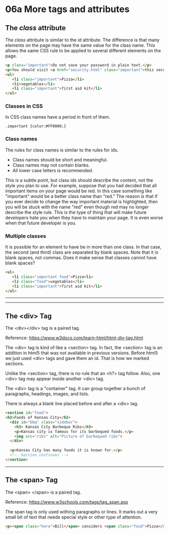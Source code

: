 # 06a More tags and attributes

## The *class* attribute

The *class* attribute is similar to the *id* attribute.  The difference is that many elements on the page may have the same value for the class name.  This allows the same CSS rule to be applied to several different elements on the page.

```html
<p class="important">Do not save your password in plain text.</p>
<p>You should visit <a href="security.html" class="important">this security website</a> before you go on vacation.</p>
<ul>
   <li class="important">Pizza</li>
   <li>vegetables</li>
   <li class="important">first aid kit</li>
</ul>
```

### Classes in CSS

In CSS class names have a period in front of them.

```text
.important {color:#FF0000;}
```

### Class names

The rules for class names is similar to the rules for ids.

* Class names should be short and meaningful.  
* Class names may not contain blanks.  
* All lower case letters is recommended.

This is a subtle point, but class ids should describe the content, not the style you plan to use.  For example, suppose that you had decided that all important items on your page would be red.  In this case something like "important" would be a better class name than "red."  The reason is that if you ever decide to change the way important material is highlighted, then you will be stuck with the name "red" even though red may no longer describe the style rule.  This is the type of thing that will make future developers hate you when they have to maintain your page.  It is even worse when that future developer is you.

### Multiple classes

It is possible for an element to have be in more than one class.  In that case, the second (and third) class are separated by blank spaces.  Note that it is blank spaces, not commas.  Does it make sense that classes cannot have blank spaces?

```html
<ul>
   <li class="important food">Pizza<li>
   <li class="food">vegetables</li>
   <li class="important">first aid kit</li>
</ul>
```

---


---

## The &lt;div&gt; Tag

The &lt;div&gt;&lt;/div&gt; tag is a paired tag.

Reference: https://www.w3docs.com/learn-html/html-div-tag.html

The &lt;div&gt; tag is kind of like a &lt;section> tag.  In fact, the &lt;section> tag is an addition in html5 that was not available in previous versions.  Before html5 we just used &lt;div&gt; tags and gave them an id.  That is how we marked sections.  

Unlike the &lt;section> tag, there is no rule that an <h?> tag follow.  Also, one &lt;div&gt; tag may appear inside another &lt;div&gt; tag.

The &lt;div&gt; tag is a "container" tag.  It can group together a bunch of paragraphs, headings, images, and lists.

There is always a blank line placed before and after a &lt;div> tag.

```html
<section id="food">
<h2>Foods of Kansas City</h2>
  <div id="bbq" class="sidebar">
    <h3> Kansas City Barbeque Ribs</h3>
    <p>Kansas city is famous for its barbequed foods.</p>
    <img src="ribs" alt="Picture of barbequed ribs">
  </div>
  
  <p>Kansas City has many foods it is known for.</p>
  <!-- Section continues -->
</section>
```

---

## The &lt;span&gt; Tag

The  &lt;span&gt;  &lt;/span&gt; is a paired tag.

Reference: https://www.w3schools.com/tags/tag_span.asp

The span tag is only used withing paragraphs or lines.  It marks out a very small bit of text that needs special style or other type of attention.

```html
<p><span class="hero">Bill</span> considers <span class="food">Pizza</span> an essential camping supply. <span class="hero">Bill</span> is not very good at camping.</p>
```
